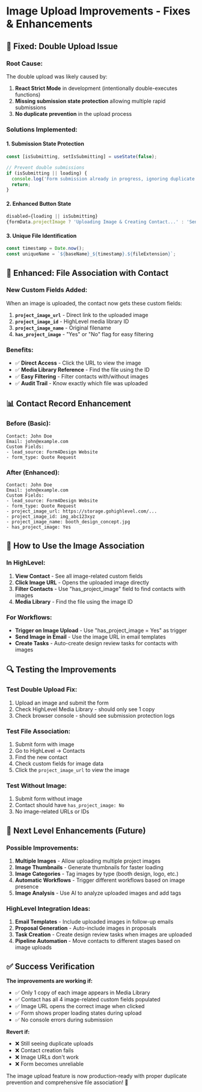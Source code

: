 # Image Upload Improvements - Fixes & Enhancements

## 🔧 **Fixed: Double Upload Issue**

### Root Cause:
The double upload was likely caused by:
1. **React Strict Mode** in development (intentionally double-executes functions)
2. **Missing submission state protection** allowing multiple rapid submissions
3. **No duplicate prevention** in the upload process

### Solutions Implemented:

#### 1. Submission State Protection
```typescript
const [isSubmitting, setIsSubmitting] = useState(false);

// Prevent double submissions
if (isSubmitting || loading) {
  console.log('Form submission already in progress, ignoring duplicate submission');
  return;
}
```

#### 2. Enhanced Button State
```typescript
disabled={loading || isSubmitting}
{formData.projectImage ? 'Uploading Image & Creating Contact...' : 'Sending to HighLevel...'}
```

#### 3. Unique File Identification
```typescript
const timestamp = Date.now();
const uniqueName = `${baseName}_${timestamp}.${fileExtension}`;
```

## 🔗 **Enhanced: File Association with Contact**

### New Custom Fields Added:
When an image is uploaded, the contact now gets these custom fields:

1. **`project_image_url`** - Direct link to the uploaded image
2. **`project_image_id`** - HighLevel media library ID
3. **`project_image_name`** - Original filename
4. **`has_project_image`** - "Yes" or "No" flag for easy filtering

### Benefits:
- ✅ **Direct Access** - Click the URL to view the image
- ✅ **Media Library Reference** - Find the file using the ID
- ✅ **Easy Filtering** - Filter contacts with/without images
- ✅ **Audit Trail** - Know exactly which file was uploaded

## 📊 **Contact Record Enhancement**

### Before (Basic):
```
Contact: John Doe
Email: john@example.com
Custom Fields:
- lead_source: Form4Design Website
- form_type: Quote Request
```

### After (Enhanced):
```
Contact: John Doe
Email: john@example.com
Custom Fields:
- lead_source: Form4Design Website
- form_type: Quote Request
- project_image_url: https://storage.gohighlevel.com/...
- project_image_id: img_abc123xyz
- project_image_name: booth_design_concept.jpg
- has_project_image: Yes
```

## 🎯 **How to Use the Image Association**

### In HighLevel:
1. **View Contact** - See all image-related custom fields
2. **Click Image URL** - Opens the uploaded image directly
3. **Filter Contacts** - Use "has_project_image" field to find contacts with images
4. **Media Library** - Find the file using the image ID

### For Workflows:
- **Trigger on Image Upload** - Use "has_project_image = Yes" as trigger
- **Send Image in Email** - Use the image URL in email templates
- **Create Tasks** - Auto-create design review tasks for contacts with images

## 🔍 **Testing the Improvements**

### Test Double Upload Fix:
1. Upload an image and submit the form
2. Check HighLevel Media Library - should only see 1 copy
3. Check browser console - should see submission protection logs

### Test File Association:
1. Submit form with image
2. Go to HighLevel → Contacts
3. Find the new contact
4. Check custom fields for image data
5. Click the `project_image_url` to view the image

### Test Without Image:
1. Submit form without image
2. Contact should have `has_project_image: No`
3. No image-related URLs or IDs

## 🚀 **Next Level Enhancements (Future)**

### Possible Improvements:
1. **Multiple Images** - Allow uploading multiple project images
2. **Image Thumbnails** - Generate thumbnails for faster loading
3. **Image Categories** - Tag images by type (booth design, logo, etc.)
4. **Automatic Workflows** - Trigger different workflows based on image presence
5. **Image Analysis** - Use AI to analyze uploaded images and add tags

### HighLevel Integration Ideas:
1. **Email Templates** - Include uploaded images in follow-up emails
2. **Proposal Generation** - Auto-include images in proposals
3. **Task Creation** - Create design review tasks when images are uploaded
4. **Pipeline Automation** - Move contacts to different stages based on image uploads

## ✅ **Success Verification**

**The improvements are working if:**
- ✅ Only 1 copy of each image appears in Media Library
- ✅ Contact has all 4 image-related custom fields populated
- ✅ Image URL opens the correct image when clicked
- ✅ Form shows proper loading states during upload
- ✅ No console errors during submission

**Revert if:**
- ❌ Still seeing duplicate uploads
- ❌ Contact creation fails
- ❌ Image URLs don't work
- ❌ Form becomes unreliable

The image upload feature is now production-ready with proper duplicate prevention and comprehensive file association! 🎉
